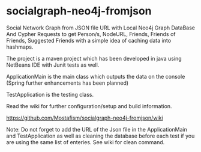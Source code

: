 socialgraph-neo4j-fromjson
==========================

Social Network Graph from JSON file URL with Local Neo4j Graph DataBase And Cypher Requests to get Person/s, NodeURL, Friends, Friends of Friends, Suggested Friends with a simple idea of caching data into hashmaps.

The project is a maven project which has been developed in java using NetBeans IDE with Junit tests as well.

ApplicationMain is the main class which outputs the data on the console (Spring further enhancements has been planned)

TestApplication is the testing class.


Read the wiki for further configuration/setup and build information.

https://github.com/Mostafism/socialgraph-neo4j-fromjson/wiki

Note: Do not forget to add the URL of the Json file in the ApplicationMain and TestApplication as well as cleaning the database before each test if you are using the same list of enteries. See wiki for clean command.
